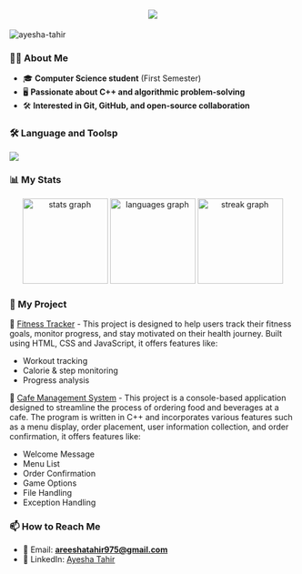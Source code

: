 <h1 align="center">
    <img src="https://readme-typing-svg.herokuapp.com/?font=Righteous&color=7A5AE4&size=35&center=true&vCenter=true&width=500&height=70&duration=2000&lines=Hi+There!+👋;+I'm+Ayesha+Tahir+👩‍💻;+18+Years+Old;+BSCS+Student🎓" />
</h1>

<p align="left"> 
  <img src="https://komarev.com/ghpvc/?username=Ayeshaa-Taahir&label=Profile%20views&color=0e75b6&style=flat" alt="ayesha-tahir" /> 
</p>

### 👩‍💻 About Me
- 🎓 **Computer Science student** (First Semester)
- 🖥️ **Passionate about C++ and algorithmic problem-solving**
- 🛠️ **Interested in Git, GitHub, and open-source collaboration**

### 🛠 Language and Toolsp
<div align="left">
   <img src="https://skillicons.dev/icons?i=javascript,css,html,cpp,java,python,vscode,pycharm,github,figma" />
</div>

### 📊 My Stats
<div align="center">
  <img src="https://github-readme-stats.vercel.app/api?username=Ayeshaa-Taahir&hide_title=false&hide_rank=false&show_icons=true&include_all_commits=true&count_private=true&disable_animations=false&theme=dracula&locale=en&hide_border=false&order=1" height="150" alt="stats graph"  />
  <img src="https://github-readme-stats.vercel.app/api/top-langs?username=Ayeshaa-Taahir&locale=en&hide_title=false&layout=compact&card_width=320&langs_count=5&theme=dracula&hide_border=false&order=2" height="150" alt="languages graph"  />
  <img src="https://streak-stats.demolab.com?user=Ayeshaa-Taahir&locale=en&mode=daily&theme=dracula&hide_border=false&border_radius=5&order=3" height="150" alt="streak graph"  />
</div>

### 🚀 My Project
 🔹 [Fitness Tracker](https://github.com/Ayeshaa-Taahir/Fitness-Tracker-.git) - This project is designed to help users track their fitness goals, monitor progress, and stay motivated on their health journey. Built using HTML, CSS and JavaScript, it offers features like:
- Workout tracking
- Calorie & step monitoring
- Progress analysis

 🔹 [Cafe Management System](https://github.com/manallodhi/Cafe-Management-System.git) - This project is a console-based application designed to streamline the process of ordering food and beverages at a cafe. The program is written in C++ and incorporates various features such as a menu display, order placement, user information collection, and order confirmation, it offers features like:
- Welcome Message
- Menu List
- Order Confirmation
- Game Options
- File Handling
- Exception Handling
  
### 📫 How to Reach Me
- 📧 Email: **areeshatahir975@gmail.com**
- 🔗 LinkedIn: [Ayesha Tahir](https://www.linkedin.com/in/ayesha-tahir-705817338)

<!---
Ayeshaa-Taahir/Ayeshaa-Taahir is a ✨ special ✨ repository because its `README.md` (this file) appears on your GitHub profile.
You can click the Preview link to take a look at your changes.
--->
